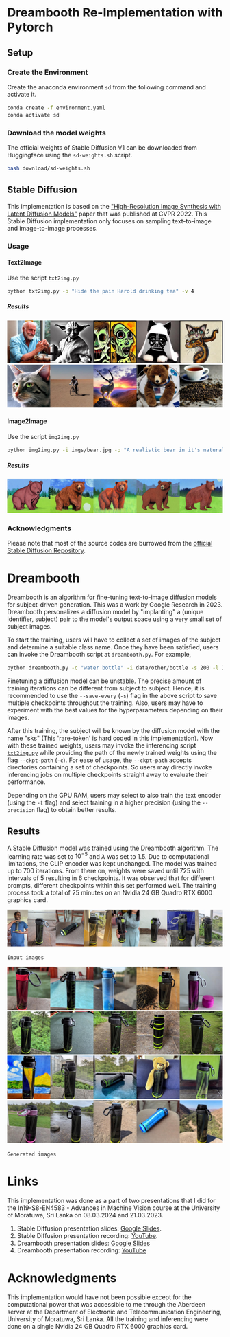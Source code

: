 # Dreambooth Re-Implementation with Pytorch

## Setup

### Create the Environment

Create the anaconda environment `sd` from the following command and activate it.

```bash
conda create -f environment.yaml
conda activate sd
```

### Download the model weights

The official weights of Stable Diffusion V1 can be downloaded from Huggingface using the `sd-weights.sh` script.

```bash
bash download/sd-weights.sh
```

## Stable Diffusion

This implementation is based on the ["High-Resolution Image Synthesis with Latent Diffusion Models"](https://arxiv.org/abs/2112.10752) paper that was published at CVPR 2022. This Stable Diffusion implementation only focuses on sampling text-to-image and image-to-image processes.

### Usage

#### Text2Image

Use the script `txt2img.py`

```bash
python txt2img.py -p "Hide the pain Harold drinking tea" -v 4
```

##### Results

![txt2img](imgs/txt2img1.jpg)
![txt2img](imgs/txt2img2.jpg)

#### Image2Image

Use the script `img2img.py`

```bash
python img2img.py -i imgs/bear.jpg -p "A realistic bear in it's natural habitat under the moon light. Cinematic lighting" -v 4
```

##### Results

![img2img](imgs/img2img.jpg)

### Acknowledgments

Please note that most of the source codes are burrowed from the [official Stable Diffusion Repository](https://github.com/CompVis/stable-diffusion).

# Dreambooth

Dreambooth is an algorithm for fine-tuning text-to-image diffusion models for subject-driven generation. This was a work by Google Research in 2023. Dreambooth personalizes a diffusion model by "implanting" a (unique identifier, subject) pair to the model's output space using a very small set of subject images.

To start the training, users will have to collect a set of images of the subject and determine a suitable class name. Once they have been satisfied, users can invoke the Dreambooth script at `dreambooth.py`. For example,

```bash
python dreambooth.py -c "water bottle" -i data/other/bottle -s 200 -l 1.5 --learning-rate 1e-5 --iterations 3000
```

Finetuning a diffusion model can be unstable. The precise amount of training iterations can be different from subject to subject. Hence, it is recommended to use the `--save-every` (`-s`) flag in the above script to save multiple checkpoints throughout the training. Also, users may have to experiment with the best values for the hyperparameters depending on their images.

After this training, the subject will be known by the diffusion model with the name "sks" (This 'rare-token' is hard coded in this implementation). Now with these trained weights, users may invoke the inferencing script [`txt2img.py`](#text2image) while providing the path of the newly trained weights using the flag `--ckpt-path` (`-c`). For ease of usage, the `--ckpt-path` accepts directories containing a set of checkpoints. So users may directly invoke inferencing jobs on multiple checkpoints straight away to evaluate their performance.

Depending on the GPU RAM, users may select to also train the text encoder (using the `-t` flag) and select training in a higher precision (using the `--precision` flag) to obtain better results.

## Results

A Stable Diffusion model was trained using the Dreambooth algorithm. The learning rate was set to $10^{-5}$ and $\lambda$ was set to 1.5. Due to computational limitations, the CLIP encoder was kept unchanged. The model was trained up to 700 iterations. From there on, weights were saved until 725 with intervals of 5 resulting in 6 checkpoints. It was observed that for different prompts, different checkpoints within this set performed well. The training process took a total of 25 minutes on an Nvidia 24 GB Quadro RTX 6000 graphics card.

![input images](imgs/dreambooth-input.jpg)

    Input images

![dreabooth1](imgs/dreambooth1.jpg)
![dreabooth2](imgs/dreambooth2.jpg)
![dreabooth3](imgs/dreambooth3.jpg)
![dreabooth4](imgs/dreambooth4.jpg)

    Generated images

# Links

This implementation was done as a part of two presentations that I did for the In19-S8-EN4583 - Advances in Machine Vision course at the University of Moratuwa, Sri Lanka on 08.03.2024 and 21.03.2023.

1. Stable Diffusion presentation slides: [Google Slides](https://docs.google.com/presentation/d/1iFG2YcA_882saTy_V03Bef8Z6j_6MNSzTbhPkyAL5Zs/edit?usp=sharing).
2. Stable Diffusion presentation recording: [YouTube](https://youtu.be/QFCU1_hAQvs?si=2-3Hg6iTfS1Fcdd1).
3. Dreambooth presentation slides: [Google Slides](https://docs.google.com/presentation/d/1AtYPYbN2zTofNovgBo15sMw0G9SmAA8K4s7w-fzIwKg/edit?usp=sharing)
4. Dreambooth presentation recording: [YouTube](https://youtu.be/IYYJKSrsJgc?si=muVEfiMvhuTxaUPw)

# Acknowledgments

This implementation would have not been possible except for the computational power that was accessible to me through the Aberdeen server at the Department of Electronic and Telecommunication Engineering, University of Moratuwa, Sri Lanka. All the training and inferencing were done on a single Nvidia 24 GB Quadro RTX 6000 graphics card.
